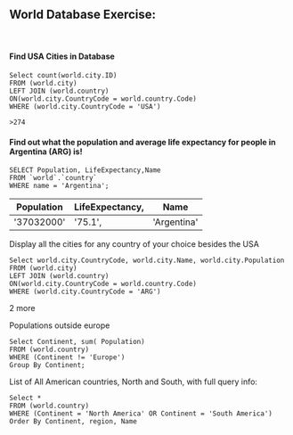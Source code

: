 ## World Database Exercise: 

<br>

#### Find USA Cities in Database 
    Select count(world.city.ID)
    FROM (world.city)
    LEFT JOIN (world.country)
    ON(world.city.CountryCode = world.country.Code)
    WHERE (world.city.CountryCode = 'USA')
    
    >274

#### Find out what the population and average life expectancy for people in Argentina (ARG) is!

    SELECT Population, LifeExpectancy,Name
    FROM `world`.`country`
    WHERE name = 'Argentina';

|Population|LifeExpectancy,| Name       |
|----------|---------------|------------|
|'37032000'|'75.1',        |'Argentina' |



Display all the cities for any country of your choice besides the USA

    Select world.city.CountryCode, world.city.Name, world.city.Population
    FROM (world.city)
    LEFT JOIN (world.country)
    ON(world.city.CountryCode = world.country.Code)
    WHERE (world.city.CountryCode = 'ARG')

2 more

Populations outside europe

    Select Continent, sum( Population)
    FROM (world.country)
    WHERE (Continent != 'Europe')
    Group By Continent;

List of All American countries, North and South, with full query info:

    Select *
    FROM (world.country)
    WHERE (Continent = 'North America' OR Continent = 'South America')
    Order By Continent, region, Name


